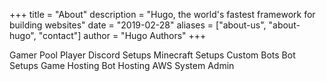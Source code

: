 +++
title = "About"
description = "Hugo, the world's fastest framework for building websites"
date = "2019-02-28"
aliases = ["about-us", "about-hugo", "contact"]
author = "Hugo Authors"
+++

Gamer
Pool Player
Discord Setups
Minecraft Setups
Custom Bots
Bot Setups
Game Hosting
Bot Hosting
AWS
System Admin
